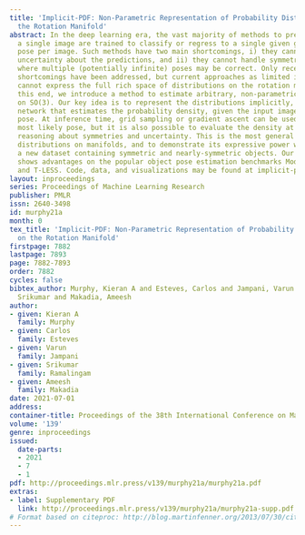 ```yaml
---
title: 'Implicit-PDF: Non-Parametric Representation of Probability Distributions on
  the Rotation Manifold'
abstract: In the deep learning era, the vast majority of methods to predict pose from
  a single image are trained to classify or regress to a single given ground truth
  pose per image. Such methods have two main shortcomings, i) they cannot represent
  uncertainty about the predictions, and ii) they cannot handle symmetric objects,
  where multiple (potentially infinite) poses may be correct. Only recently these
  shortcomings have been addressed, but current approaches as limited in that they
  cannot express the full rich space of distributions on the rotation manifold. To
  this end, we introduce a method to estimate arbitrary, non-parametric distributions
  on SO(3). Our key idea is to represent the distributions implicitly, with a neural
  network that estimates the probability density, given the input image and a candidate
  pose. At inference time, grid sampling or gradient ascent can be used to find the
  most likely pose, but it is also possible to evaluate the density at any pose, enabling
  reasoning about symmetries and uncertainty. This is the most general way of representing
  distributions on manifolds, and to demonstrate its expressive power we introduce
  a new dataset containing symmetric and nearly-symmetric objects. Our method also
  shows advantages on the popular object pose estimation benchmarks ModelNet10-SO(3)
  and T-LESS. Code, data, and visualizations may be found at implicit-pdf.github.io.
layout: inproceedings
series: Proceedings of Machine Learning Research
publisher: PMLR
issn: 2640-3498
id: murphy21a
month: 0
tex_title: 'Implicit-PDF: Non-Parametric Representation of Probability Distributions
  on the Rotation Manifold'
firstpage: 7882
lastpage: 7893
page: 7882-7893
order: 7882
cycles: false
bibtex_author: Murphy, Kieran A and Esteves, Carlos and Jampani, Varun and Ramalingam,
  Srikumar and Makadia, Ameesh
author:
- given: Kieran A
  family: Murphy
- given: Carlos
  family: Esteves
- given: Varun
  family: Jampani
- given: Srikumar
  family: Ramalingam
- given: Ameesh
  family: Makadia
date: 2021-07-01
address:
container-title: Proceedings of the 38th International Conference on Machine Learning
volume: '139'
genre: inproceedings
issued:
  date-parts:
  - 2021
  - 7
  - 1
pdf: http://proceedings.mlr.press/v139/murphy21a/murphy21a.pdf
extras:
- label: Supplementary PDF
  link: http://proceedings.mlr.press/v139/murphy21a/murphy21a-supp.pdf
# Format based on citeproc: http://blog.martinfenner.org/2013/07/30/citeproc-yaml-for-bibliographies/
---
```

